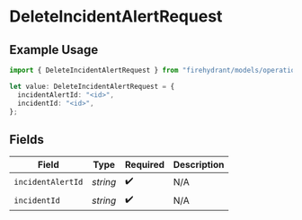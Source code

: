 # DeleteIncidentAlertRequest

## Example Usage

```typescript
import { DeleteIncidentAlertRequest } from "firehydrant/models/operations";

let value: DeleteIncidentAlertRequest = {
  incidentAlertId: "<id>",
  incidentId: "<id>",
};
```

## Fields

| Field              | Type               | Required           | Description        |
| ------------------ | ------------------ | ------------------ | ------------------ |
| `incidentAlertId`  | *string*           | :heavy_check_mark: | N/A                |
| `incidentId`       | *string*           | :heavy_check_mark: | N/A                |